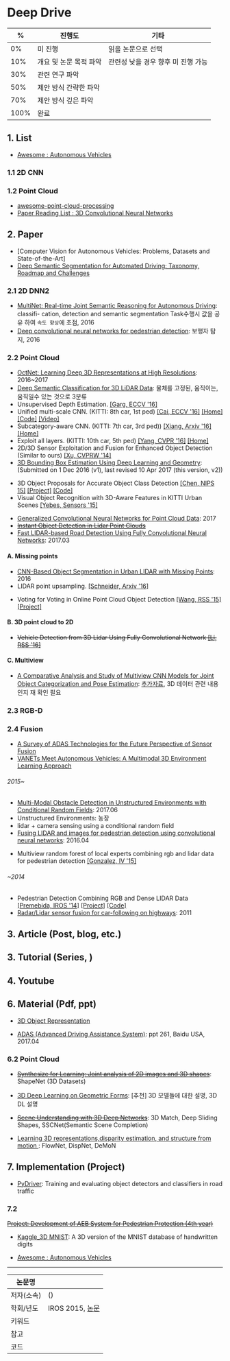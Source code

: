 # Deep Drive


|% | 진행도|기타|
|-|-|-|
|0%| 미 진행|읽을 논문으로 선택|
|10%|개요 및 논문 목적 파악|관련성 낮을 경우 향후 미 진행 가능|
|30%|관련 연구 파악||
|50%|제안 방식 간략한 파악||
|70%|제안 방식 깊은 파악||
|100%|완료||

## 1. List

- [Awesome : Autonomous Vehicles](https://github.com/takeitallsource/awesome-autonomous-vehicles)

### 1.1 2D CNN

### 1.2 Point Cloud
- [awesome-point-cloud-processing](https://github.com/mmolero/awesome-point-cloud-processing)
- [Paper Reading List : 3D Convolutional Neural Networks](http://davidstutz.de/3d-convolutional-neural-networks-a-reading-list/)

## 2. Paper

- [Computer Vision for Autonomous Vehicles: Problems, Datasets and State-of-the-Art]
- [Deep Semantic Segmentation for Automated Driving: Taxonomy, Roadmap and Challenges](https://arxiv.org/abs/1707.02432v2)


### 2.1 2D DNN2

- [MultiNet: Real-time Joint Semantic Reasoning for Autonomous Driving](https://arxiv.org/abs/1612.07695v1): classifi-
cation, detection and semantic segmentation Task수행시 값을 공유 하여 `속도 향상`에 초점, 2016 
- [Deep convolutional neural networks for pedestrian detection](https://arxiv.org/abs/1510.03608v5): 보행자 탐지, 2016



### 2.2 Point Cloud

- [OctNet: Learning Deep 3D Representations at High Resolutions](https://arxiv.org/abs/1611.05009v4): 2016~2017
- [Deep Semantic Classification for 3D LiDAR Data](https://arxiv.org/abs/1706.08355v1): 물체를 고정된, 움직이는, 움직일수 있는 것으로 3분류 
- Unsupervised Depth Estimation. [[Garg, ECCV '16]](http://arxiv.org/abs/1603.04992)
- Unified multi-scale CNN. (KITTI: 8th car, 1st ped) [[Cai, ECCV '16]](http://arxiv.org/abs/1607.07155) [[Home]](https://sites.google.com/site/zhaoweicai1989/) [[Code]](https://github.com/zhaoweicai/mscnn) [[Video]](https://www.youtube.com/watch?v=NQFCURgv_cY&feature=youtu.be)
- Subcategory-aware CNN. (KITTI: 7th car, 3rd ped)) [[Xiang, Arxiv '16]](http://arxiv.org/abs/1604.04693) [[Home]](https://yuxng.github.io/)
- Exploit all layers. (KITTI: 10th car, 5th ped) [[Yang, CVPR '16]](http://www.cv-foundation.org/openaccess/content_cvpr_2016/papers/Yang_Exploit_All_the_CVPR_2016_paper.pdf) [[Home]](http://www.umiacs.umd.edu/~fyang/)
- 2D/3D Sensor Exploitation and Fusion for Enhanced Object Detection (Similar to ours) [[Xu, CVPRW '14]](http://www.cv-foundation.org/openaccess/content_cvpr_workshops_2014/W19/papers/Xu_2D3D_Sensor_Exploitation_2014_CVPR_paper.pdf)
- [3D Bounding Box Estimation Using Deep Learning and Geometry](https://arxiv.org/abs/1612.00496): (Submitted on 1 Dec 2016 (v1), last revised 10 Apr 2017 (this version, v2))
+ 3D Object Proposals for Accurate Object Class Detection [[Chen, NIPS 15]](http://papers.nips.cc/paper/5644-3d-object-proposals-for-accurate-object-class-detection) [[Project]](http://www.cs.toronto.edu/objprop3d/) [[Code]](http://www.cs.toronto.edu/objprop3d/downloads.php)
+ Visual Object Recognition with 3D-Aware Features in KITTI Urban Scenes [[Yebes, Sensors '15]](http://www.mdpi.com/1424-8220/15/4/9228/htm)
- [Generalized Convolutional Neural Networks for Point Cloud Data](https://arxiv.org/abs/1707.06719v1): 2017
- ~~[Instant Object Detection in Lidar Point Clouds](http://ieeexplore.ieee.org/stamp/stamp.jsp?arnumber=7927715&tag=1)~~
- [Fast LIDAR-based Road Detection Using Fully Convolutional Neural Networks](https://arxiv.org/abs/1703.03613): 2017.03

#### A. Missing points 

- [CNN-Based Object Segmentation in Urban LIDAR with Missing Points](http://ieeexplore.ieee.org/document/7785116/): 2016
- LIDAR point upsampling. [[Schneider, Arxiv '16]](https://arxiv.org/abs/1608.00753)
+ Voting for Voting in Online Point Cloud Object Detection [[Wang, RSS '15]](http://www.roboticsproceedings.org/rss11/p35.pdf) [[Project]](http://mrg.robots.ox.ac.uk/vote3d/)


#### B. 3D point cloud to 2D 

+ ~~Vehicle Detection from 3D Lidar Using Fully Convolutional Network [[Li, RSS '16]](http://www.roboticsproceedings.org/rss12/p42.pdf)~~


#### C. Multiview 

- [A Comparative Analysis and Study of Multiview CNN Models for Joint Object
Categorization and Pose Estimation](http://proceedings.mlr.press/v48/elhoseiny16.pdf): [추가자료](http://proceedings.mlr.press/v48/elhoseiny16-supp.pdf), 3D 데이터 관련 내용인지 재 확인 필요 


### 2.3 RGB-D


### 2.4 Fusion 

- [A Survey of ADAS Technologies for the Future Perspective of Sensor Fusion](https://link.springer.com/chapter/10.1007/978-3-319-45246-3_13)
- [VANETs Meet Autonomous Vehicles: A Multimodal 3D Environment Learning Approach](https://arxiv.org/abs/1705.08624)

###### 2015~
- [Multi-Modal Obstacle Detection in Unstructured Environments with Conditional Random Fields](https://arxiv.org/abs/1706.02908): 2017.06
 - Unstructured Environments: 농장 
 - lidar + camera sensing using a conditional random field
- [Fusing LIDAR and images for pedestrian detection using convolutional neural networks](http://ieeexplore.ieee.org/abstract/document/7487370/): 2016.04
+ Multiview random forest of local experts combining rgb and lidar data for pedestrian detection [[Gonzalez, IV '15]](https://scholar.google.de/scholar?q=Multiview%20Random%20Forest%20of%20Local%20Experts%20Combining%20RGB%20and%20LIDAR%20data%20%20for%20Pedestrian%20Detection)

###### ~2014
- Pedestrian Detection Combining RGB and Dense LIDAR Data [[Premebida, IROS '14]](https://people.eecs.berkeley.edu/~carreira/papers/iros2014.pdf) [[Project]](http://home.isr.uc.pt/~cpremebida/IROS14/LaserVisionFusion.html) [[Code]](http://home.isr.uc.pt/~cpremebida/IROS14/Codes_CP_IROS2014.zip)
- [Radar/Lidar sensor fusion for car-following on highways](http://ieeexplore.ieee.org/abstract/document/6144918/): 2011


## 3. Article (Post, blog, etc.)



## 3. Tutorial (Series, )



## 4. Youtube



## 6. Material (Pdf, ppt)

- [3D Object Representation](http://www.connellybarnes.com/work/class/2015/intro_gfx/lectures/17-3DObjectRepresentation.pdf)

- [ADAS (Advanced Driving Assistance System)](https://www.slideshare.net/yuhuang/advanced-driving-assistance-system): ppt 261, Baidu USA, 2017.04


### 6.2 Point Cloud

- ~~[Synthesize for Learning: Joint analysis of 2D images and 3D shapes](http://ai.stanford.edu/~haosu/slides/3dv.pptx)~~: ShapeNet (3D Datasets)

- [3D Deep Learning on Geometric Forms](http://ai.stanford.edu/~haosu/slides/NIPS16_3DDL.pptx): [추천] 3D 모델들에 대한 설명, 3D DL 설명

- ~~[Scene Understanding with 3D Deep Networks](https://www.cs.princeton.edu/~funk/nips16.pdf)~~: 3D Match, Deep Sliding Shapes, SSCNet(Semantic Scene Completion)

- [Learning 3D representations,disparity estimation, and structure from motion](http://3ddl.cs.princeton.edu/2016/slides/brox.pdf): FlowNet, DispNet, DeMoN




## 7. Implementation (Project)

- [PyDriver](https://github.com/lpltk/pydriver): Training and evaluating object detectors and classifiers in road traffic 

### 7.2 

~~[Project: Development of AEB System for Pedestrian Protection (4th year)](https://github.com/nlkim0817/ProjAEB_4thYear)~~

- [Kaggle_3D MNIST](https://www.kaggle.com/daavoo/3d-mnist): A 3D version of the MNIST database of handwritten digits




- [Awesome : Autonomous Vehicles](https://github.com/takeitallsource/awesome-autonomous-vehicles)






---
|논문명||
|-|-|
|저자(소속)| ()|
|학회/년도| IROS 2015, [논문]()|
|키워드| |
|참고||
|코드||

